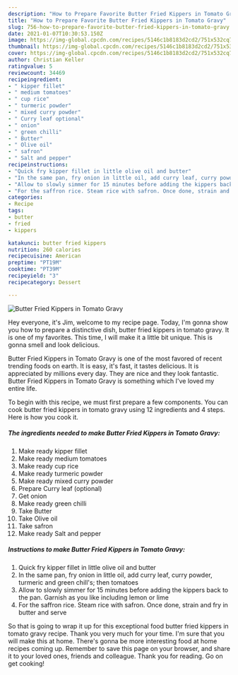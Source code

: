 ```yaml
---
description: "How to Prepare Favorite Butter Fried Kippers in Tomato Gravy"
title: "How to Prepare Favorite Butter Fried Kippers in Tomato Gravy"
slug: 756-how-to-prepare-favorite-butter-fried-kippers-in-tomato-gravy
date: 2021-01-07T10:30:53.150Z
image: https://img-global.cpcdn.com/recipes/5146c1b8183d2cd2/751x532cq70/butter-fried-kippers-in-tomato-gravy-recipe-main-photo.jpg
thumbnail: https://img-global.cpcdn.com/recipes/5146c1b8183d2cd2/751x532cq70/butter-fried-kippers-in-tomato-gravy-recipe-main-photo.jpg
cover: https://img-global.cpcdn.com/recipes/5146c1b8183d2cd2/751x532cq70/butter-fried-kippers-in-tomato-gravy-recipe-main-photo.jpg
author: Christian Keller
ratingvalue: 5
reviewcount: 34469
recipeingredient:
- " kipper fillet"
- " medium tomatoes"
- " cup rice"
- " turmeric powder"
- " mixed curry powder"
- " Curry leaf optional"
- " onion"
- " green chilli"
- " Butter"
- " Olive oil"
- " safron"
- " Salt and pepper"
recipeinstructions:
- "Quick fry kipper fillet in little olive oil and butter"
- "In the same pan, fry onion in little oil, add curry leaf, curry powder, turmeric and green chill&#39;s; then tomatoes"
- "Allow to slowly simmer for 15 minutes before adding the kippers back to the pan. Garnish as you like including lemon or lime"
- "For the saffron rice. Steam rice with safron. Once done, strain and fry in butter and serve"
categories:
- Recipe
tags:
- butter
- fried
- kippers

katakunci: butter fried kippers 
nutrition: 260 calories
recipecuisine: American
preptime: "PT19M"
cooktime: "PT39M"
recipeyield: "3"
recipecategory: Dessert

---
```



![Butter Fried Kippers in Tomato Gravy](https://img-global.cpcdn.com/recipes/5146c1b8183d2cd2/751x532cq70/butter-fried-kippers-in-tomato-gravy-recipe-main-photo.jpg)

Hey everyone, it's Jim, welcome to my recipe page. Today, I'm gonna show you how to prepare a distinctive dish, butter fried kippers in tomato gravy. It is one of my favorites. This time, I will make it a little bit unique. This is gonna smell and look delicious.

Butter Fried Kippers in Tomato Gravy is one of the most favored of recent trending foods on earth. It is easy, it's fast, it tastes delicious. It is appreciated by millions every day. They are nice and they look fantastic. Butter Fried Kippers in Tomato Gravy is something which I've loved my entire life.




To begin with this recipe, we must first prepare a few components. You can cook butter fried kippers in tomato gravy using 12 ingredients and 4 steps. Here is how you cook it.

<!--inarticleads1-->

##### The ingredients needed to make Butter Fried Kippers in Tomato Gravy:

1. Make ready  kipper fillet
1. Make ready  medium tomatoes
1. Make ready  cup rice
1. Make ready  turmeric powder
1. Make ready  mixed curry powder
1. Prepare  Curry leaf (optional)
1. Get  onion
1. Make ready  green chilli
1. Take  Butter
1. Take  Olive oil
1. Take  safron
1. Make ready  Salt and pepper




<!--inarticleads2-->

##### Instructions to make Butter Fried Kippers in Tomato Gravy:

1. Quick fry kipper fillet in little olive oil and butter
1. In the same pan, fry onion in little oil, add curry leaf, curry powder, turmeric and green chill&#39;s; then tomatoes
1. Allow to slowly simmer for 15 minutes before adding the kippers back to the pan. Garnish as you like including lemon or lime
1. For the saffron rice. Steam rice with safron. Once done, strain and fry in butter and serve




So that is going to wrap it up for this exceptional food butter fried kippers in tomato gravy recipe. Thank you very much for your time. I'm sure that you will make this at home. There's gonna be more interesting food at home recipes coming up. Remember to save this page on your browser, and share it to your loved ones, friends and colleague. Thank you for reading. Go on get cooking!
